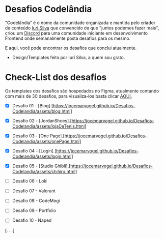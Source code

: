 ﻿# Desafios Codelândia


"Codelândia" é o nome da comunidade organizada e mantida pelo criador de conteúdo [Iuri Silva](https://www.instagram.com/iuricode/) que convencido de que "juntos podemos fazer mais", criou um [Discord](https://discord.com/invite/QevDJqCzaY) para uma comunidade iniciante em desenvolvimento Frontend onde semanalmente posta desafios para os mesmo.

E aqui, você pode encontrar os desafios que conclui atualmente.

 - Design/Templates feito por Iuri Silva, a quem sou grato.

# Check-List dos desafios

Os templates dos desafios são hospedados no Figma, atualmente contando com mais de 30 desafios, para visualiza-los basta clicar [AQUI](https://www.figma.com/file/Yb9IBH56g7T1hdIyZ3BMNO/Desafios---Codel%C3%A2ndia?node-id=624%3A2), 

 - [x] Desafio 01 - [Blog].[https://jocemarvogel.github.io/Desafios-Codelandia/assets/blog.html]
 - [x] Desafio 02 -	[JordanShoes].[https://jocemarvogel.github.io/Desafios-Codelandia/assets/lojaDeTenis.html]
 - [X] Desafio 03 -	[One Page].[https://jocemarvogel.github.io/Desafios-Codelandia/assets/onePage.html]
 - [x] Desafio 04 -	[Login].[https://jocemarvogel.github.io/Desafios-Codelandia/assets/login.html]
 - [x] Desafio 05 - [Studio Ghibli].[https://jocemarvogel.github.io/Desafios-Codelandia/assets/chihiro.html]
 - [ ] Desafio 06 - Loki
 - [ ] Desafio 07 - Valorant
 - [ ] Desafio 08 - CodeMogi
 - [ ] Desafio 09 - Portfolio
 - [ ] Desafio 10 - Naped


[. . .]
